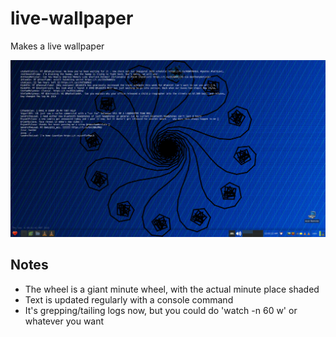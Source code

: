 # live-wallpaper

Makes a live wallpaper

<p align="center">
<img src="https://raw.githubusercontent.com/xrazybud/misc/master/live-wallpaper/screenshot.jpg" width=800>
</p>

## Notes
- The wheel is a giant minute wheel, with the actual minute place shaded
- Text is updated regularly with a console command
- It's grepping/tailing logs now, but you could do 'watch -n 60 w' or whatever you want
